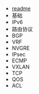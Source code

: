 <!-- 数通/_sidebar.md -->

* [readme](数通/_sidebar.md)
* 基础
* IPv6
* 路由协议
* BGP
* VRF
* NVGRE
* IPsec
* ECMP
* VXLAN
* TCP
* QOS
* ACL

